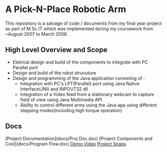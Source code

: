 # A Pick-N-Place Robotic Arm

This repository is a salvage of code / documents from my final year project as part of M.Sc.IT which was implemented during my coursework from ~August 2007 to March 2008.

## High Level Overview and Scope
* Eletrical design and build of the components to integrate with PC Parallel port
* Design and build of the robot strucuture 
* Design and programming of the Java application consisting of :
  * Integration with PC's LPT(Parallel) port using Java Native Interface(JNI) and INPOUT32.dll
  * Integration of a Video feed from a stationary webcam to capture field of view using Java Multimedia API
  * Ability to control different arms using the Java app using different stepping modes(including high torque operation)

## Docs
[Project Documentation](docs/Proj Doc.doc)
[Project Components and Cost](docs/Program Flow.doc)
[Demo Video](https://youtu.be/uRIp50oaYRo)
[Project Snaps](https://photos.app.goo.gl/iugwYPE4wSXWpRzH9)